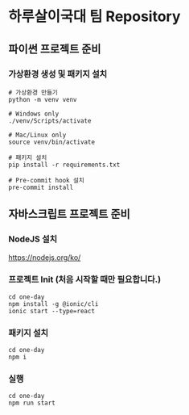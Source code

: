 # 하루살이국대 팀 Repository

## 파이썬 프로젝트 준비

### 가상환경 생성 및 패키지 설치

```shell
# 가상환경 만들기
python -m venv venv

# Windows only
./venv/Scripts/activate

# Mac/Linux only
source venv/bin/activate

# 패키지 설치
pip install -r requirements.txt

# Pre-commit hook 설치
pre-commit install
```

## 자바스크립트 프로젝트 준비

### NodeJS 설치

https://nodejs.org/ko/

### 프로젝트 Init (처음 시작할 때만 필요합니다.)

```shell
cd one-day
npm install -g @ionic/cli
ionic start --type=react
```

### 패키지 설치

```shell
cd one-day
npm i
```

### 실행

```shell
cd one-day
npm run start
```
